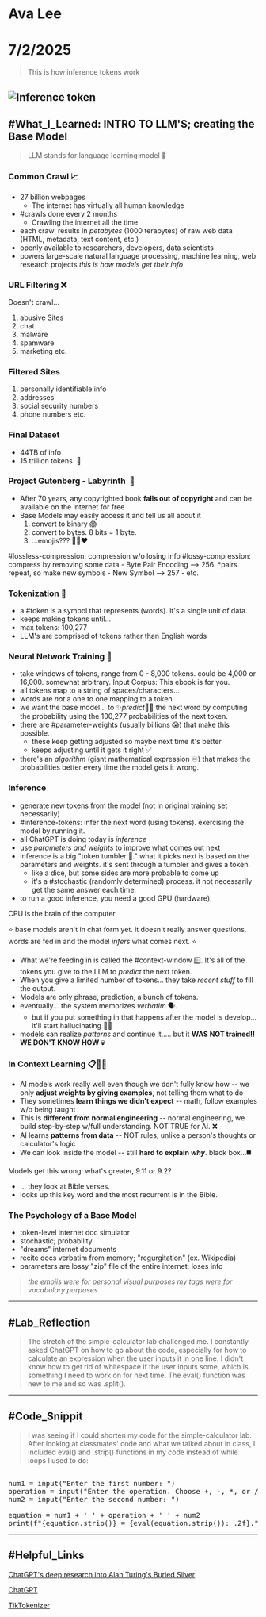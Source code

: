 # Ava Lee

# 7/2/2025

> This is how inference tokens work

![Inference token](https://imgur.com/a/bhx97Lf)
---
## #What_I_Learned: INTRO TO LLM'S; creating the Base Model

> LLM stands for language learning model 🤔
### Common Crawl 📈
- 27 billion webpages
	- The internet has virtually all human knowledge
- #crawls done every 2 months
	- Crawling the internet all the time
- each crawl results in *petabytes* (1000 terabytes) of raw web data (HTML, metadata, text content, etc.)
- openly available to researchers, developers, data scientists
- powers large-scale natural language processing, machine learning, web research projects
 *this is how models get their info*
### URL Filtering ❌
Doesn't crawl...
1. abusive Sites
2. chat
3. malware
4. spamware
5. marketing
etc.
### Filtered Sites 
1. personally identifiable info
2. addresses
3. social security numbers
4. phone numbers
etc.
### Final Dataset
- 44TB of info
- 15 trillion tokens  🤯
### Project Gutenberg - Labyrinth  📖
- After 70 years, any copyrighted book **falls out of copyright** and can be available on the internet for free
- Base Models may easily access it and tell us all about it
	1. convert to binary 😱
	2. convert to bytes. 8 bits = 1 byte.
	3. ...emojis??? 🌽🤯❤️

#lossless-compression: compression w/o losing info
#lossy-compression: compress by removing some data
	- Byte Pair Encoding --> 256. *pairs repeat, so make new symbols
	- New Symbol --> 257
	- etc.

### Tokenization 💝
- a #token is a symbol that represents (words). it's a single unit of data.
- keeps making tokens until...
- max tokens: 100,277
- LLM's are comprised of tokens rather than English words

### Neural Network Training 💪
- take windows of tokens, range from 0 - 8,000 tokens. could be 4,000 or 16,000. somewhat arbitrary. Input Corpus: This ebook is for you. 
- all tokens map to a string of spaces/characters...
- words are *not* a one to one mapping to a token
- we want the base model... to ✨*predict*🔮✨ the next word by computing the probability using the 100,277 probabilities of the next token.
- there are #parameter-weights (usually billions 😱) that make this possible. 
	- these keep getting adjusted so maybe next time it's better
	- keeps adjusting until it gets it right ✅
- there's an *algorithm* (giant mathematical expression ♾️) that makes the probabilities better every time the model gets it wrong.
### Inference
- generate new tokens from the model (not in original training set necessarily)
- #inference-tokens: infer the next word (using tokens). exercising the model by running it.
- all ChatGPT is doing today is *inference*
- use *parameters and weights* to improve what comes out next
- inference is a big "token tumbler 🎲." what it picks next is based on the parameters and weights. it's sent through a tumbler and gives a token.
	- like a dice, but some sides are more probable to come up
	- it's a #stochastic (randomly determined) process. it not necessarily get the same answer each time.
- to run a good inference, you need a good GPU (hardware).

CPU is the brain of the computer

⭐️ base models aren't in chat form yet. it doesn't really answer questions. words are fed in and the model *infers* what comes next. ⭐️
- What we're feeding in is called the #context-window 🪟. It's all of the tokens you give to the LLM to *predict* the next token.
- When you give a limited number of tokens... they take *recent stuff* to fill the output.
- Models are only phrase, prediction, a bunch of tokens.
- eventually... the system memorizes *verbatim* 🗣️. 
	- but if you put something in that happens after the model is develop... it'll start hallucinating 😵‍💫
- models can realize *patterns* and continue it..... but it **WAS NOT trained‼️ WE DON'T KNOW HOW 💀**

### In Context Learning 📋📖📝
- AI models work really well even though we don't fully know how -- we only **adjust weights by giving examples**, not telling them what to do
- They sometimes **learn things we didn't expect** -- math, follow examples w/o being taught
- This is **different from normal engineering** -- normal engineering, we build step-by-step w/full understanding. NOT TRUE for AI. ❌
- AI learns **patterns from data** -- NOT rules, unlike a person's thoughts or calculator's logic 
- We can look inside the model -- still **hard to explain *why***. black box...◼️

Models get this wrong: what's greater, 9.11 or 9.2?
- ... they look at Bible verses.
- looks up this key word and the most recurrent is in the Bible.

### The Psychology of a Base Model
- token-level internet doc simulator
- stochastic; probability
- "dreams" internet documents
- recite docs verbatim from memory; "regurgitation" (ex. Wikipedia)
- parameters are lossy "zip" file of the entire internet; loses info



> *the emojis were for personal visual purposes*
> *my tags were for vocabulary purposes*


---

##  #Lab_Reflection

> The stretch of the simple-calculator lab challenged me. I constantly asked ChatGPT on how to go about the code, especially for how to calculate an expression when the user inputs it in one line. I didn't know how to get rid of whitespace if the user inputs some, which is something I need to work on for next time. The eval() function was new to me and so was .split().

---
## #Code_Snippit

> I was seeing if I could shorten my code for the simple-calculator lab. After looking at classmates' code and what we talked about in class, I included eval() and .strip() functions in my code instead of while loops I used to do:
<pre> 
num1 = input("Enter the first number: ")
operation = input("Enter the operation. Choose +, -, *, or /: ")
num2 = input("Enter the second number: ")

equation = num1 + ' ' + operation + ' ' + num2
print(f"{equation.strip()} = {eval(equation.strip()): .2f}.")
</pre>
---
## #Helpful_Links

[ChatGPT's deep research into Alan Turing's Buried Silver](https://lms.turingguild.com/courses/8/library/reck3MvZ3oUqV9eDh)

[ChatGPT](https://chatgpt.com/c/686587f2-16ec-8013-a768-32fa9a146109)

[TikTokenizer](https://tiktokenizer.vercel.app/?model=cl100k_base)


